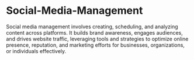 # Social-Media-Management
Social media management involves creating, scheduling, and analyzing content across platforms. It builds brand awareness, engages audiences, and drives website traffic, leveraging tools and strategies to optimize online presence, reputation, and marketing efforts for businesses, organizations, or individuals effectively.
